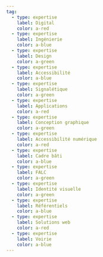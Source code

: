 ```yaml
---
tag:
  - type: expertise
    label: Digital
    color: a-red
  - type: expertise
    label: Ingénierie
    color: a-blue
  - type: expertise
    label: Design
    color: a-green
  - type: expertise
    label: Accessibilité
    color: a-blue
  - type: expertise
    label: Signalétique
    color: a-green
  - type: expertise
    label: Applications
    color: a-red
  - type: expertise
    label: Conception graphique
    color: a-green
  - type: expertise
    label: Accessibilité numérique
    color: a-red
  - type: expertise
    label: Cadre bâti
    color: a-blue
  - type: expertise
    label: FALC
    color: a-green
  - type: expertise
    label: Identité visuelle
    color: a-green
  - type: expertise
    label: Référentiels
    color: a-blue
  - type: expertise
    label: Solutions web
    color: a-red
  - type: expertise
    label: Voirie
    color: a-blue
---
```


